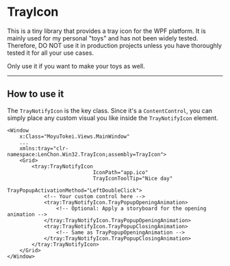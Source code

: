 # TrayIcon
This is a tiny library that provides a tray icon for the WPF platform. It is mainly used for my personal "toys" and has not been widely tested. Therefore, DO NOT use it in production projects unless you have thoroughly tested it for all your use cases.

Only use it if you want to make your toys as well.

---

## How to use it

The `TrayNotifyIcon` is the key class. Since it's a `ContentControl`, you can simply place any custom visual you like inside the `TrayNotifyIcon` element.

```xaml
<Window
    x:Class="MoyuTokei.Views.MainWindow"
    ...
    xmlns:tray="clr-namespace:LenChon.Win32.TrayIcon;assembly=TrayIcon">
    <Grid>
   		<tray:TrayNotifyIcon
                            IconPath="app.ico"
							TrayIconToolTip="Nice day"
							TrayPopupActivationMethod="LeftDoubleClick">
            <!-- Your custom control here -->
            <tray:TrayNotifyIcon.TrayPopupOpeningAnimation>
                <!-- Optional: Apply a storyboard for the opening animation -->
			</tray:TrayNotifyIcon.TrayPopupOpeningAnimation>
            <tray:TrayNotifyIcon.TrayPopupClosingAnimation>
                <!-- Same as TrayPopupOpeningAnimation -->
			</tray:TrayNotifyIcon.TrayPopupClosingAnimation>
        </tray:TrayNotifyIcon>
    </Grid>
</Window>
```

